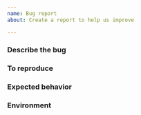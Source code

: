 ```yaml
---
name: Bug report
about: Create a report to help us improve

---
```


### Describe the bug

### To reproduce

<!-- Include a code example or the steps that led to the problem. Please try to be as specific as possible. -->

### Expected behavior

### Environment
